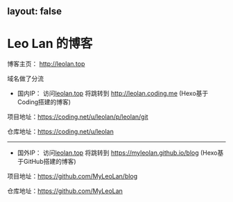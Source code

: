 layout: false
---
# Leo Lan 的博客
博客主页：
http://leolan.top

域名做了分流

* 国内IP：
访问[leolan.top] 将跳转到
 http://leolan.coding.me  (Hexo基于Coding搭建的博客)

项目地址：https://coding.net/u/leolan/p/leolan/git

仓库地址：https://coding.net/u/leolan

---
* 国外IP：
访问[leolan.top] 将跳转到
 https://myleolan.github.io/blog   (Hexo基于GitHub搭建的博客)

项目地址：https://github.com/MyLeoLan/blog

仓库地址：https://github.com/MyLeoLan


[leolan.top]:http://leolan.top